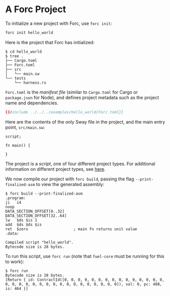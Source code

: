 # A Forc Project

To initialize a new project with Forc, use `forc init`:

```sh
forc init hello_world
```

Here is the project that Forc has initialized:

```console
$ cd hello_world
$ tree .
├── Cargo.toml
├── Forc.toml
├── src
│   └── main.sw
└── tests
    └── harness.rs
```

`Forc.toml` is the _manifest file_ (similar to `Cargo.toml` for Cargo or `package.json` for Node), and defines project metadata such as the project name and dependencies.

```toml
{{#include ../../../examples/hello_world/Forc.toml}}
```

Here are the contents of the only Sway file in the project, and the main entry point, `src/main.sw`:

```sway
script;

fn main() {

}
```

The project is a _script_, one of four different project types. For additional information on different project types, see [here](../sway-program-types/index.md).

We now compile our project with `forc build`, passing the flag `--print-finalized-asm` to view the generated assembly:

```console
$ forc build --print-finalized-asm
.program:
ji   i4
noop
DATA_SECTION_OFFSET[0..32]
DATA_SECTION_OFFSET[32..64]
lw   $ds $is 1
add  $ds $ds $is
ret  $zero                    ; main fn returns unit value
.data:

Compiled script "hello_world".
Bytecode size is 28 bytes.
```

To run this script, use `forc run` (note that `fuel-core` must be running for this to work):

```console
$ forc run
Bytecode size is 28 bytes.
[Return { id: ContractId([0, 0, 0, 0, 0, 0, 0, 0, 0, 0, 0, 0, 0, 0, 0, 0, 0, 0, 0, 0, 0, 0, 0, 0, 0, 0, 0, 0, 0, 0, 0, 0]), val: 0, pc: 488, is: 464 }]
```
